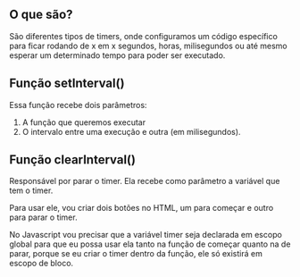 ## O que são?

São diferentes tipos de timers, onde configuramos um código específico para ficar rodando de x em x segundos, horas, milisegundos ou até mesmo esperar um determinado tempo para poder ser executado.

## Função setInterval()

Essa função recebe dois parâmetros:

1. A função que queremos executar
2. O intervalo entre uma execução e outra (em milisegundos).

## Função clearInterval()

Responsável por parar o timer. Ela recebe como parâmetro a variável que tem o timer.

Para usar ele, vou criar dois botões no HTML, um para começar e outro para parar o timer.

No Javascript vou precisar que a variável timer seja declarada em escopo global para que eu possa usar ela tanto na função de começar quanto na de parar, porque se eu criar o timer dentro da função, ele só existirá em escopo de bloco.

